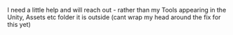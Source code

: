 I need a little help and will reach out - rather than my Tools appearing in the Unity, Assets etc folder it is outside (cant wrap my head around the fix for this yet)
